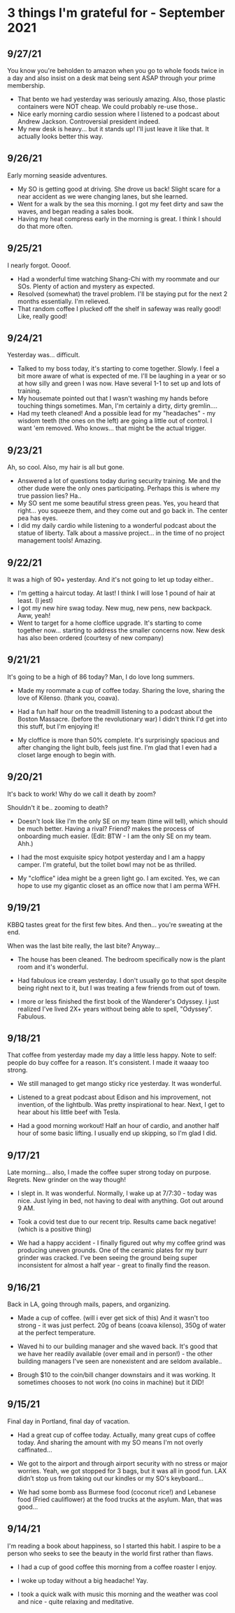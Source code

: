# 3 things I'm grateful for - September 2021

## 9/27/21

You know you're beholden to amazon when you go to whole foods twice in a day and also insist on a desk mat being sent ASAP through your prime membership.

- That bento we had yesterday was seriously amazing. Also, those plastic containers were NOT cheap. We could probably re-use those..
- Nice early morning cardio session where I listened to a podcast about Andrew Jackson. Controversial president indeed.
- My new desk is heavy... but it stands up! I'll just leave it like that. It actually looks better this way. 

## 9/26/21

Early morning seaside adventures.

- My SO is getting good at driving. She drove us back! Slight scare for a near accident as we were changing lanes, but she learned.
- Went for a walk by the sea this morning. I got my feet dirty and saw the waves, and began reading a sales book.
- Having my heat compress early in the morning is great. I think I should do that more often.

## 9/25/21

I nearly forgot. Oooof.

- Had a wonderful time watching Shang-Chi with my roommate and our SOs. Plenty of action and mystery as expected.
- Resolved (somewhat) the travel problem. I'll be staying put for the next 2 months essentially. I'm relieved.
- That random coffee I plucked off the shelf in safeway was really good! Like, really good!


## 9/24/21

Yesterday was... difficult.

- Talked to my boss today, it's starting to come together. Slowly. I feel a bit more aware of what is expected of me. I'll be laughing in a year or so at how silly and green I was now. Have several 1-1 to set up and lots of training. 
- My housemate pointed out that I wasn't washing my hands before touching things sometimes. Man, I'm certainly a dirty, dirty gremlin.... 
- Had my teeth cleaned! And a possible lead for my "headaches" - my wisdom teeth (the ones on the left) are going a little out of control. I want 'em removed. Who knows... that might be the actual trigger.

## 9/23/21

Ah, so cool. Also, my hair is all but gone.

- Answered a lot of questions today during security training. Me and the other dude were the only ones participating. Perhaps this is where my true passion lies? Ha..
- My SO sent me some beautiful stress green peas. Yes, you heard that right... you squeeze them, and they come out and go back in. The center pea has eyes.
- I did my daily cardio while listening to a wonderful podcast about the statue of liberty. Talk about a massive project... in the time of no project management tools! Amazing.

## 9/22/21

It was a high of 90+ yesterday.
And it's not going to let up today either..

- I'm getting a haircut today. At last! I think I will lose 1 pound of hair at least. (I jest)
- I got my new hire swag today. New mug, new pens, new backpack. Aww, yeah!
- Went to target for a home cloffice upgrade. It's starting to come together now... starting to address the smaller concerns now. New desk has also been ordered (courtesy of new company)

## 9/21/21

It's going to be a high of 86 today?
Man, I do love long summers.

- Made my roommate a cup of coffee today. Sharing the love, sharing the love of Kilenso. (thank you, coava).

- Had a fun half hour on the treadmill listening to a podcast about the Boston Massacre. (before the revolutionary war) I didn't think I'd get into this stuff, but I'm enjoying it!

- My cloffice is more than 50% complete. It's surprisingly spacious and after changing the light bulb, feels just fine. I'm glad that I even had a closet large enough to begin with.


## 9/20/21

It's back to work!
Why do we call it death by zoom?

Shouldn't it be.. zooming to death? 

- Doesn't look like I'm the only SE on my team (time will tell), which should be much better. Having a rival? Friend? makes the process of onboarding much easier. (Edit: BTW - I am the only SE on my team. Ahh.)

- I had the most exquisite spicy hotpot yesterday and I am a happy camper. I'm grateful, but the toilet bowl may not be as thrilled.

- My "cloffice" idea might be a green light go. I am excited. Yes, we can hope to use my gigantic closet as an office now that I am perma WFH.


## 9/19/21

KBBQ tastes great for the first few bites.
And then... you're sweating at the end.


When was the last bite really, the last bite?
Anyway...

- The house has been cleaned. The bedroom specifically now is the plant room and it's wonderful.

- Had fabulous ice cream yesterday. I don't usually go to that spot despite being right next to it, but I was treating a few friends from out of town.

- I more or less finished the first book of the Wanderer's Odyssey. I just realized I've lived 2X+ years without being able to spell, "Odyssey". Fabulous.


## 9/18/21

That coffee from yesterday made my day a little less happy.
Note to self: people do buy coffee for a reason. It's consistent.
I made it waaay too strong. 

- We still managed to get mango sticky rice yesterday. It was wonderful.

- Listened to a great podcast about Edison and his improvement, not invention, of the lightbulb. Was pretty inspirational to hear. Next, I get to hear about his little beef with Tesla.

- Had a good morning workout! Half an hour of cardio, and another half hour of some basic lifting. I usually end up skipping, so I'm glad I did. 


## 9/17/21

Late morning... also, I made the coffee super strong today on purpose. Regrets.
New grinder on the way though!

- I slept in. It was wonderful. Normally, I wake up at 7/7:30 - today was nice. Just lying in bed, not having to deal with anything. Got out around 9 AM.

- Took a covid test due to our recent trip. Results came back negative! (which is a positive thing)

- We had a happy accident - I finally figured out why my coffee grind was producing uneven grounds. One of the ceramic plates for my burr grinder was cracked. I've been seeing the ground being super inconsistent for almost a half year - great to finally find the reason. 


## 9/16/21

Back in LA, going through mails, papers, and organizing.

- Made a cup of coffee. (will i ever get sick of this) And it wasn't too strong - it was just perfect. 20g of beans (coava kilenso), 350g of water at the perfect temperature. 

- Waved hi to our building manager and she waved back. It's good that we have her readily available (over email and in person!) - the other building managers I've seen are nonexistent and are seldom available..

- Brough $10 to the coin/bill changer downstairs and it was working. It sometimes chooses to not work (no coins in machine) but it DID!

## 9/15/21

Final day in Portland, final day of vacation.

- Had a great cup of coffee today. Actually, many great cups of coffee today. And sharing the amount with my SO means I'm not overly caffinated...

- We got to the airport and through airport security with no stress or major worries. Yeah, we got stopped for 3 bags, but it was all in good fun. LAX didn’t stop us from taking out our kindles or my SO's keyboard...

- We had some bomb ass Burmese food (coconut rice!) and Lebanese food (Fried cauliflower) at the food trucks at the asylum. Man, that was good...

## 9/14/21

I'm reading a book about happiness, so I started this habit.
I aspire to be a person who seeks to see the beauty in the world first rather than flaws.

- I had a cup of good coffee this morning from a coffee roaster I enjoy.

- I woke up today without a big headache! Yay.

- I took a quick walk with music this morning and the weather was cool and nice - quite relaxing and meditative.